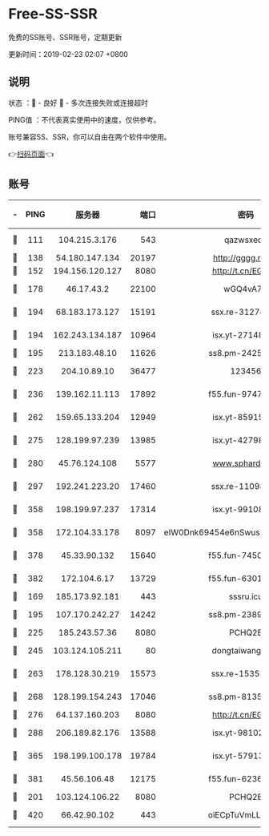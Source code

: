 # Free-SS-SSR

免费的SS账号、SSR账号，定期更新

更新时间：2019-02-23 02:07 +0800

## 说明

状态     ：🙂 - 良好 🙁 - 多次连接失败或连接超时

PING值   ：不代表真实使用中的速度，仅供参考。

账号兼容SS、SSR，你可以自由在两个软件中使用。

👉[扫码页面](https://liesauer.github.io/free-ss-ssr.github.io/)👈

## 账号

|-|PING|服务器|端口|密码|加密方式|区域|
|:----:|:----:|:-----:|-----:|:----:|:----:|:----:|
|🙂|111|104.215.3.176|543|qazwsxedc|aes-256-gcm|JP|
|🙂|138|54.180.147.134|20197|http://gggg.rocks|chacha20|KR|
|🙂|152|194.156.120.127|8080|http://t.cn/EGJIyrl|rc4-md5|RU|
|🙂|178|46.17.43.2|22100|wGQ4vA7D|aes-256-gcm|RU|
|🙂|194|68.183.173.127|15191|ssx.re-31278035|aes-256-cfb|US|
|🙂|194|162.243.134.187|10964|isx.yt-27148037|aes-256-cfb|US|
|🙂|195|213.183.48.10|11626|ss8.pm-24251801|rc4-md5|RU|
|🙂|223|204.10.89.10|36477|123456|aes-256-cfb|US|
|🙂|236|139.162.11.113|17892|f55.fun-97471497|aes-256-cfb|SG|
|🙂|262|159.65.133.204|12949|isx.yt-85915065|aes-256-cfb|SG|
|🙂|275|128.199.97.239|13985|isx.yt-42798024|aes-256-cfb|SG|
|🙂|280|45.76.124.108|5577|www.sphard.com|aes-256-cfb|AU|
|🙂|297|192.241.223.20|17460|ssx.re-11098249|aes-256-cfb|US|
|🙂|358|198.199.97.237|17314|isx.yt-99108938|aes-256-cfb|US|
|🙂|358|172.104.33.178|8097|eIW0Dnk69454e6nSwuspv9DmS201tQ0D|aes-256-cfb|SG|
|🙂|378|45.33.90.132|15640|f55.fun-74501505|aes-256-cfb|US|
|🙂|382|172.104.6.17|13729|f55.fun-63016216|aes-256-cfb|US|
|🙂|169|185.173.92.181|443|sssru.icu|rc4-md5|RU|
|🙂|195|107.170.242.27|14242|ss8.pm-23899495|aes-256-cfb|US|
|🙂|225|185.243.57.36|8080|PCHQ2E|rc4-md5|US|
|🙂|245|103.124.105.211|80|dongtaiwang.com|aes-256-cfb|US|
|🙂|263|178.128.30.219|15573|ssx.re-15357088|aes-256-cfb|SG|
|🙂|268|128.199.154.243|17046|ss8.pm-81354782|aes-256-cfb|SG|
|🙂|276|64.137.160.203|8080|http://t.cn/EGJIyrl|rc4-md5|CA|
|🙂|288|206.189.82.176|13588|isx.yt-98102913|aes-256-cfb|SG|
|🙂|365|198.199.100.178|19784|isx.yt-57913223|aes-256-cfb|US|
|🙂|381|45.56.106.48|12175|f55.fun-62365029|aes-256-cfb|US|
|🙁|201|103.124.106.22|8080|PCHQ2E|rc4-md5|US|
|🙁|420|66.42.90.102|443|oiECpTuVmLLxk4Ts|aes-256-cfb|US|
